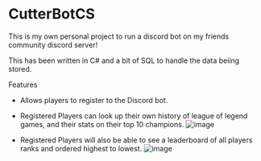 # CutterBotCS

This is my own personal project to run a discord bot on my friends community discord server!

This has been written in C# and a bit of SQL to handle the data beiing stored.

Features
- Allows players to register to the Discord bot.
- Registered Players can look up their own history of league of legend games, and their stats on their top 10 champions.
![image](https://user-images.githubusercontent.com/19808618/208316008-bae44fb6-d0f2-4468-a039-0fa33e0b0a63.png)

- Registered Players will also be able to see a leaderboard of all players ranks and ordered highest to lowest.
![image](https://user-images.githubusercontent.com/19808618/208316054-e6fd1bb5-9dca-4ed5-9330-2b99591ad200.png)

